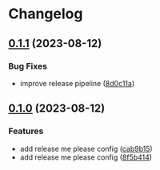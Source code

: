 # Changelog

## [0.1.1](https://github.com/nevse/conva/compare/v0.1.0...v0.1.1) (2023-08-12)


### Bug Fixes

* improve release pipeline ([8d0c11a](https://github.com/nevse/conva/commit/8d0c11a409d39253f0ed402787967dd4279ebc62))

## [0.1.0](https://github.com/nevse/conva/compare/0.0.1...v0.1.0) (2023-08-12)


### Features

* add release me please config ([cab9b15](https://github.com/nevse/conva/commit/cab9b159c78686a63a4fd19d266ce2e0d8c0ad93))
* add release me please config ([8f5b414](https://github.com/nevse/conva/commit/8f5b41402f4f0d9f867807f90158ee9de57e1ed5))
